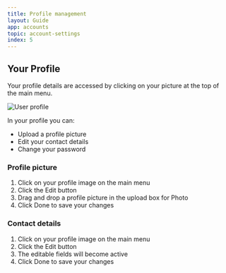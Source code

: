 ```yaml
---
title: Profile management
layout: Guide
app: accounts
topic: account-settings
index: 5
---
```


## Your Profile

Your profile details are accessed by clicking on your picture at the top of the main menu.

![User profile](images/ENT_profile.jpg)

In your profile you can:

* Upload a profile picture
* Edit your contact details
* Change your password

### Profile picture

1. Click on your profile image on the main menu
2. Click the Edit button
3. Drag and drop a profile picture in the upload box for Photo
4. Click Done to save your changes

### Contact details

1. Click on your profile image on the main menu
2. Click the Edit button
3. The editable fields will become active
4. Click Done to save your changes